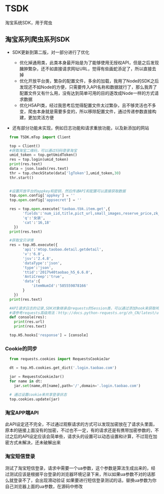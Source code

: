 # TSDK
淘宝系统SDK，用于爬虫


##  淘宝系列爬虫系列SDK
  
  - SDK更新到第二版，对一部分进行了优化
    * 优化掉通用类，此类本身最开始是为了能够使用无授权API，但是之后发现臃肿繁杂，还不如直接请求网址URL，觉得有些画蛇添足了，所以直接去掉
    * 优化开放平台类，繁杂的配置文件，多余的加载，我用了Node的SDK之后发现还不如Node的方便，只需要传入API名称和数据就行了，那么我弄了配置文件又有什么用，没有达到简单可用的目的遂改成Node一样的方式请求数据
    * 优化H5API类，经过我思考后觉得配置文件太过繁杂，且不够灵活也不多变，爬虫本身就是需要多变的，所以移除配置文件，通过传递参数直接构建，更加灵活方便

  - 还有部分功能未实现，例如日志功能和请求重放功能，以及新添加的网站

```python
  from TSDK.mTop import Client

  top = Client()
  #获取淘宝二维码，可以通过扫码登录淘宝
  umid_token = top.getUmidToken()
  res = top.login(umid_token)
  print(res.text)
  data = json.loads(res.text)
  thr = top.checkState(data['lgToken'],umid_token,30)
  thr.start()
  

  #设置开放平台的appkey和密钥，然后传递API和配置可以直接获取数据
  top.open.config['appkey'] = ''
  top.open.config['appsecret'] = ''

  res = top.open.execute('taobao.tbk.item.get',{
        'fields':'num_iid,title,pict_url,small_images,reserve_price,zk_final_price,user_type,provcity,item_url,seller_id,volume,nick',
        'q':'女装',
        'cat':'16,18'
    })
  print(res.text)

  #获取宝贝详情
  res = top.H5.execute({
        'api':'mtop.taobao.detail.getdetail',
        'v':'6.0',
        'jsv':'2.4.8',
        'dataType':'json',
        'type':'json',
        'ttid':'2017%40taobao_h5_6.6.0',
        'AntiCreep':'true',
        'data':{
            'itemNumId':'585559878166'
        }
    })
  print(res.text)

  #API请求日志的记录,SDK对象继承自requests的Session类，可以通过添加hook来获取响应
  #请参考requests高级用法：http://docs.python-requests.org/zh_CN/latest/user/advanced.html
  def console(res):
    print(res.url)
    print(res.text)

  top.H5.hooks['response'] = [console]

```

### Cookie的同步

```python
  from requests.cookies import RequestsCookieJar

  dt = top.H5.cookies.get_dict('.login.taobao.com')

  jar = RequestsCookieJar()
  for name in dt:
    jar.set(name,dt[name],path='/',domain='.login.taobao.com')
  
  # 通过设置cookie来共享登录状态
  top.cookies.update(jar)

```


###  淘宝APP端API

  此API设定还不完全，不过通过观察请求的方式可以发现加密放在了请求头里面，原本的链接上面没有的加密，不过也不一定，有的请求还是有携带加密参数的，不过之后的API设定应该会简单些，请求头的设置可以动态设置和计算，不过现在加密方式未解决，还未破解出来


### 淘宝短信登录

  测试了淘宝短信登录，请求中需要一个ua参数，这个参数是算法生成出来的，经过测试应该是根据平台登录的浏览器环境记录下来，所以如果ua参数不对的话那么就登录不了，会出现滑动验证
  如果要进行短信登录测试的话，替换ua参数为你自己浏览器上面的ua参数，在源码中修改
  
